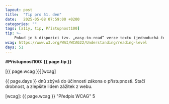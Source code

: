 ```yaml
---
layout: post
title:  "Tip pro 51. den"
date:   2025-05-08 07:59:00 +0200
categories: ""
tags: [a11y, tip, Přístupnost100]
tip: >- 
    Pokud je k dispozici tzv. „easy-to-read“ verze textu (jednoduchá čeština), nabídněte ji jako alternativu pro uživatele s mentálním postižením nebo potížemi v porozumění.
wcag: https://www.w3.org/WAI/WCAG22/Understanding/reading-level
days: 51
---
```

**#Přístupnost100: {{ page.tip }}**

[{{ page.wcag }}][wcag]

{{ page.days }} dnů zbývá do účinnosti zákona o přístupnosti. Stačí drobnost, a zlepšíte lidem zážitek z webu.

[wcag]: {{ page.wcag }} "Předpis WCAG"
5